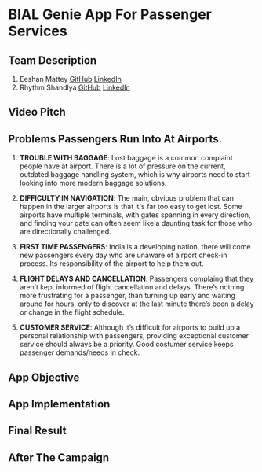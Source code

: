 # BIAL Genie App For Passenger Services

## Team Description
 1. Eeshan Mattey [GitHub]() [LinkedIn]()
 2. Rhythm Shandlya [GitHub]() [LinkedIn]()

## Video Pitch


## Problems Passengers Run Into At Airports.

1. **TROUBLE WITH BAGGAGE**: Lost baggage is a common complaint people have at airport. There is a lot of pressure on the current, outdated baggage handling system, which is why airports need to start looking into more modern baggage solutions.

2. **DIFFICULTY IN NAVIGATION**: The main, obvious problem that can happen in the larger airports is that it's far too easy to get lost. Some airports have multiple terminals, with gates spanning in every direction, and finding your gate can often seem like a daunting task for those who are directionally challenged.

3. **FIRST TIME PASSENGERS**: India is a developing nation, there will come new passengers every day who are unaware of airport check-in process. Its responsibility of the airport to help them out.

4. **FLIGHT DELAYS AND CANCELLATION**: Passengers complaing that they aren’t kept informed of flight cancellation and delays. There’s nothing more frustrating for a passenger, than turning up early and waiting around for hours, only to discover at the last minute there’s been a delay or change in the flight schedule.

5. **CUSTOMER SERVICE**: Although it’s difficult for airports to build up a personal relationship with passengers, providing exceptional customer service should always be a priority. Good costumer service keeps passenger demands/needs in check.

## App Objective
## App Implementation
## Final Result
## After The Campaign
 